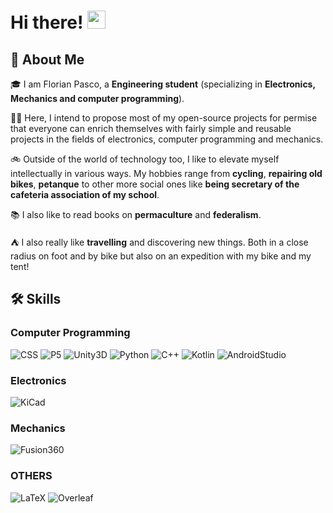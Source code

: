 # Hi there! <img src="https://media.giphy.com/media/hvRJCLFzcasrR4ia7z/giphy.gif" width="29px" height="29px">

## 🚀 About Me

🎓 I am Florian Pasco, a **Engineering student** (specializing in **Electronics, Mechanics and computer programming**).

👨‍💻 Here, I intend to propose most of my open-source projects for permise that everyone can enrich themselves with fairly simple and reusable projects in the fields of electronics, computer programming and mechanics.

🚲 Outside of the world of technology too, I like to elevate myself intellectually in various ways. My hobbies range from **cycling**, **repairing old bikes**, **petanque** to other more social ones like **being secretary of the cafeteria association of my school**.

📚 I also like to read books on **permaculture** and **federalism**.

⛺ I also really like **travelling** and discovering new things. Both in a close radius on foot and by bike but also on an expedition with my bike and my tent!

## 🛠️ Skills

### Computer Programming

![CSS](https://img.shields.io/badge/CSS3-000000?style=for-the-badge&logo=CSS3&logoColor=white)
![P5](https://img.shields.io/badge/p5.js-000000?style=for-the-badge&logo=p5.js&logoColor=white)
![Unity3D](https://img.shields.io/badge/Unity-000000?style=for-the-badge&logo=Unity&logoColor=white)
![Python](https://img.shields.io/badge/Python-000000?style=for-the-badge&logo=Python&logoColor=white)
![C++](https://img.shields.io/badge/C++-000000?style=for-the-badge&logo=C++&logoColor=white)
![Kotlin](https://img.shields.io/badge/Kotlin-000000?style=for-the-badge&logo=Kotlin&logoColor=white)
![AndroidStudio](https://img.shields.io/badge/AndroidStudio-000000?style=for-the-badge&logo=AndroidStudio&logoColor=white)

### Electronics

![KiCad](https://img.shields.io/badge/KiCad-000000?style=for-the-badge&logo=KiCad&logoColor=white)

### Mechanics

![Fusion360](https://img.shields.io/badge/Autodesk-000000?style=for-the-badge&logo=Autodesk&logoColor=white)

### OTHERS

![LaTeX](https://img.shields.io/badge/LaTeX-000000?style=for-the-badge&logo=LaTeX&logoColor=white)
![Overleaf](https://img.shields.io/badge/Overleaf-000000?style=for-the-badge&logo=Overleaf&logoColor=white)
